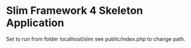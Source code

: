 # Slim Framework 4 Skeleton Application

Set to run from folder localhost/slim see public/index.php to change path.